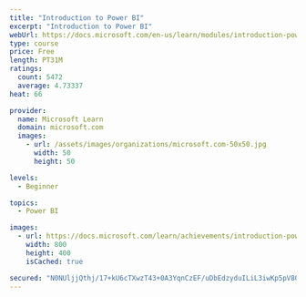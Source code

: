 ```yaml
---
title: "Introduction to Power BI"
excerpt: "Introduction to Power BI"
webUrl: https://docs.microsoft.com/en-us/learn/modules/introduction-power-bi/
type: course
price: Free
length: PT31M
ratings:
  count: 5472
  average: 4.73337
heat: 66

provider:
  name: Microsoft Learn
  domain: microsoft.com
  images:
    - url: /assets/images/organizations/microsoft.com-50x50.jpg
      width: 50
      height: 50

levels:
  - Beginner

topics:
  - Power BI

images:
  - url: https://docs.microsoft.com/learn/achievements/introduction-power-bi-social.png
    width: 800
    height: 400
    isCached: true

secured: "N0NUljjQthj/17+kU6cTXwzT43+0A3YqnCzEF/uDbEdzyduILiL3iwKp5pV80CwuhyCVr+HmTqdDZ5e2QEyI62ZVkEWhNvY7Mpdxih4F1Va6i/sr+1I9p1qvn6De2CrWdqbhpxaFringbedFiVXYM6nDwnXBThXxNdiAOok7cEKIWvzvFrL0cnE8xaBKJsv7IMQyySzLgu2j2GU/94yyxeh4YV0xpBP5l2oumGASpxHAlylV2FH6P8dIIK3qvlYZRyodsSJVlx3bMT+l0wtJ0L9pTDQJb4dhV+lIMlAlWhZLWFzuICSc55l6ObTIWUZj3cICE5ntWnx5Ub+XVJRIGuvom6LEdn9kcLU+iMEiaQhfLCypb/haYeQcfiLgVskaThLiU0PCiD70HKNkrESLWXAIYHtJI27G/t8CN+arhR4=;SEImUAC1Ebi5IavZIQCetA=="
---
```


